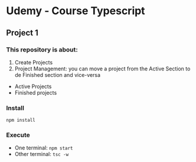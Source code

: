 # Udemy - Course Typescript 

## Project 1

### This repository is about:
1. Create Projects
2. Project Management: you can move a project from the Active Section to de Finished section and vice-versa 
* Active Projects
* Finished projects

### Install
`npm install`

### Execute
* One terminal: `npm start`
* Other terminal: `tsc -w`
